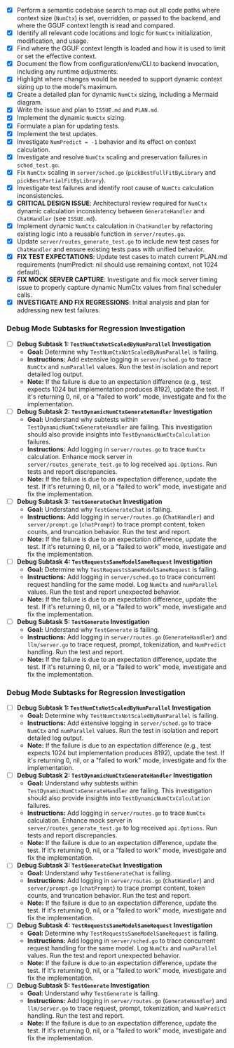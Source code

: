 - [x] Perform a semantic codebase search to map out all code paths where context size (`NumCtx`) is set, overridden, or passed to the backend, and where the GGUF context length is read and compared.
- [x] Identify all relevant code locations and logic for `NumCtx` initialization, modification, and usage.
- [x] Find where the GGUF context length is loaded and how it is used to limit or set the effective context.
- [x] Document the flow from configuration/env/CLI to backend invocation, including any runtime adjustments.
- [x] Highlight where changes would be needed to support dynamic context sizing up to the model's maximum.
- [x] Create a detailed plan for dynamic `NumCtx` sizing, including a Mermaid diagram.
- [x] Write the issue and plan to `ISSUE.md` and `PLAN.md`.
- [x] Implement the dynamic `NumCtx` sizing.
- [x] Formulate a plan for updating tests.
- [x] Implement the test updates.
- [x] Investigate `NumPredict = -1` behavior and its effect on context calculation.
- [x] Investigate and resolve `NumCtx` scaling and preservation failures in `sched_test.go`.
- [x] Fix `NumCtx` scaling in `server/sched.go` (`pickBestFullFitByLibrary` and `pickBestPartialFitByLibrary`).
- [x] Investigate test failures and identify root cause of `NumCtx` calculation inconsistencies.
- [x] **CRITICAL DESIGN ISSUE**: Architectural review required for `NumCtx` dynamic calculation inconsistency between `GenerateHandler` and `ChatHandler` (see `ISSUE.md`).
- [x] Implement dynamic `NumCtx` calculation in `ChatHandler` by refactoring existing logic into a reusable function in `server/routes.go`.
- [x] Update `server/routes_generate_test.go` to include new test cases for `ChatHandler` and ensure existing tests pass with unified behavior.
- [x] **FIX TEST EXPECTATIONS**: Update test cases to match current PLAN.md requirements (numPredict: nil should use remaining context, not 1024 default).
- [x] **FIX MOCK SERVER CAPTURE**: Investigate and fix mock server timing issue to properly capture dynamic NumCtx values from final scheduler calls.
- [x] **INVESTIGATE AND FIX REGRESSIONS**: Initial analysis and plan for addressing new test failures.

### Debug Mode Subtasks for Regression Investigation

- [ ] **Debug Subtask 1: `TestNumCtxNotScaledByNumParallel` Investigation**
    - **Goal:** Determine why `TestNumCtxNotScaledByNumParallel` is failing.
    - **Instructions:** Add extensive logging in `server/sched.go` to trace `NumCtx` and `numParallel` values. Run the test in isolation and report detailed log output.
    - **Note:** If the failure is due to an expectation difference (e.g., test expects 1024 but implementation produces 8192), update the test. If it's returning 0, nil, or a "failed to work" mode, investigate and fix the implementation.
- [ ] **Debug Subtask 2: `TestDynamicNumCtxGenerateHandler` Investigation**
    - **Goal:** Understand why subtests within `TestDynamicNumCtxGenerateHandler` are failing. This investigation should also provide insights into `TestDynamicNumCtxCalculation` failures.
    - **Instructions:** Add logging in `server/routes.go` to trace `NumCtx` calculation. Enhance mock server in `server/routes_generate_test.go` to log received `api.Options`. Run tests and report discrepancies.
    - **Note:** If the failure is due to an expectation difference, update the test. If it's returning 0, nil, or a "failed to work" mode, investigate and fix the implementation.
- [ ] **Debug Subtask 3: `TestGenerateChat` Investigation**
    - **Goal:** Understand why `TestGenerateChat` is failing.
    - **Instructions:** Add logging in `server/routes.go` (`ChatHandler`) and `server/prompt.go` (`chatPrompt`) to trace prompt content, token counts, and truncation behavior. Run the test and report.
    - **Note:** If the failure is due to an expectation difference, update the test. If it's returning 0, nil, or a "failed to work" mode, investigate and fix the implementation.
- [ ] **Debug Subtask 4: `TestRequestsSameModelSameRequest` Investigation**
    - **Goal:** Determine why `TestRequestsSameModelSameRequest` is failing.
    - **Instructions:** Add logging in `server/sched.go` to trace concurrent request handling for the same model. Log `NumCtx` and `numParallel` values. Run the test and report unexpected behavior.
    - **Note:** If the failure is due to an expectation difference, update the test. If it's returning 0, nil, or a "failed to work" mode, investigate and fix the implementation.
- [ ] **Debug Subtask 5: `TestGenerate` Investigation**
    - **Goal:** Understand why `TestGenerate` is failing.
    - **Instructions:** Add logging in `server/routes.go` (`GenerateHandler`) and `llm/server.go` to trace request, prompt, tokenization, and `NumPredict` handling. Run the test and report.
    - **Note:** If the failure is due to an expectation difference, update the test. If it's returning 0, nil, or a "failed to work" mode, investigate and fix the implementation.
### Debug Mode Subtasks for Regression Investigation

- [ ] **Debug Subtask 1: `TestNumCtxNotScaledByNumParallel` Investigation**
    - **Goal:** Determine why `TestNumCtxNotScaledByNumParallel` is failing.
    - **Instructions:** Add extensive logging in `server/sched.go` to trace `NumCtx` and `numParallel` values. Run the test in isolation and report detailed log output.
    - **Note:** If the failure is due to an expectation difference (e.g., test expects 1024 but implementation produces 8192), update the test. If it's returning 0, nil, or a "failed to work" mode, investigate and fix the implementation.
- [ ] **Debug Subtask 2: `TestDynamicNumCtxGenerateHandler` Investigation**
    - **Goal:** Understand why subtests within `TestDynamicNumCtxGenerateHandler` are failing. This investigation should also provide insights into `TestDynamicNumCtxCalculation` failures.
    - **Instructions:** Add logging in `server/routes.go` to trace `NumCtx` calculation. Enhance mock server in `server/routes_generate_test.go` to log received `api.Options`. Run tests and report discrepancies.
    - **Note:** If the failure is due to an expectation difference, update the test. If it's returning 0, nil, or a "failed to work" mode, investigate and fix the implementation.
- [ ] **Debug Subtask 3: `TestGenerateChat` Investigation**
    - **Goal:** Understand why `TestGenerateChat` is failing.
    - **Instructions:** Add logging in `server/routes.go` (`ChatHandler`) and `server/prompt.go` (`chatPrompt`) to trace prompt content, token counts, and truncation behavior. Run the test and report.
    - **Note:** If the failure is due to an expectation difference, update the test. If it's returning 0, nil, or a "failed to work" mode, investigate and fix the implementation.
- [ ] **Debug Subtask 4: `TestRequestsSameModelSameRequest` Investigation**
    - **Goal:** Determine why `TestRequestsSameModelSameRequest` is failing.
    - **Instructions:** Add logging in `server/sched.go` to trace concurrent request handling for the same model. Log `NumCtx` and `numParallel` values. Run the test and report unexpected behavior.
    - **Note:** If the failure is due to an expectation difference, update the test. If it's returning 0, nil, or a "failed to work" mode, investigate and fix the implementation.
- [ ] **Debug Subtask 5: `TestGenerate` Investigation**
    - **Goal:** Understand why `TestGenerate` is failing.
    - **Instructions:** Add logging in `server/routes.go` (`GenerateHandler`) and `llm/server.go` to trace request, prompt, tokenization, and `NumPredict` handling. Run the test and report.
    - **Note:** If the failure is due to an expectation difference, update the test. If it's returning 0, nil, or a "failed to work" mode, investigate and fix the implementation.